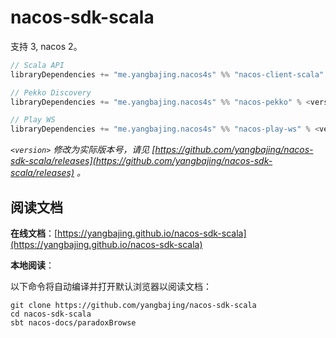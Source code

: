 # nacos-sdk-scala

支持 3, nacos 2。

```sbt
// Scala API
libraryDependencies += "me.yangbajing.nacos4s" %% "nacos-client-scala" % <version>

// Pekko Discovery
libraryDependencies += "me.yangbajing.nacos4s" %% "nacos-pekko" % <version>

// Play WS
libraryDependencies += "me.yangbajing.nacos4s" %% "nacos-play-ws" % <version>
```

*`<version>`
修改为实际版本号，请见 [https://github.com/yangbajing/nacos-sdk-scala/releases](https://github.com/yangbajing/nacos-sdk-scala/releases) 。*

## 阅读文档

**在线文档**：[https://yangbajing.github.io/nacos-sdk-scala](https://yangbajing.github.io/nacos-sdk-scala)

**本地阅读**：

以下命令将自动编译并打开默认浏览器以阅读文档：

```
git clone https://github.com/yangbajing/nacos-sdk-scala
cd nacos-sdk-scala
sbt nacos-docs/paradoxBrowse
```
